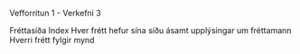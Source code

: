 Vefforritun 1 - Verkefni 3

Fréttasíða
Index
Hver frétt hefur sína síðu ásamt upplýsingar um fréttamann
Hverri frétt fylgir mynd
